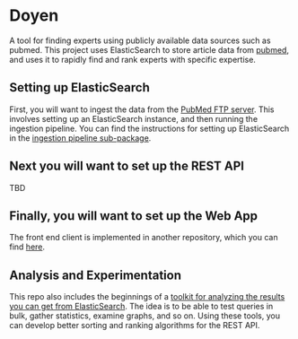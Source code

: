 # Doyen

A tool for finding experts using publicly available data sources such as pubmed. This
project uses ElasticSearch to store article data from [pubmed](https://pubmed.ncbi.nlm.nih.gov/), and
uses it to rapidly find and rank experts with specific expertise.

## Setting up ElasticSearch

First, you will want to ingest the data from the [PubMed FTP server](https://ftp.ncbi.nlm.nih.gov/pubmed/baseline/).
This involves setting up an ElasticSearch instance, and then running the ingestion pipeline. You can find
the instructions for setting up ElasticSearch in the [ingestion pipeline sub-package](ingestion_pipeline).

## Next you will want to set up the REST API 

TBD

## Finally, you will want to set up the Web App

The front end client is implemented in another repository, which you can
find [here](https://github.com/DoyenTeam/doyenclient).


## Analysis and Experimentation

This repo also includes the beginnings of a [toolkit for analyzing the results you can get
from ElasticSearch](analysis). The idea is to be able to test queries in bulk, gather statistics, examine
graphs, and so on. Using these tools, you can develop better sorting and ranking algorithms for the
REST API.